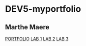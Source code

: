 # DEV5-myportfolio
## Marthe Maere

[PORTFOLIO](https://github.com/marthemaere/DEV5-myportfolio.git)
[LAB 1](https://github.com/lienapaeps/dev5-lab1.git)
[LAB 2](https://github.com/marthemaere/DEV5-myportfolio/tree/main/DEV5-LAB2)
[LAB 3]()